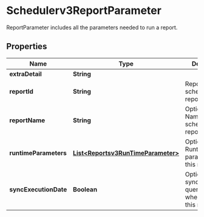 

# Schedulerv3ReportParameter

ReportParameter includes all the parameters needed to run a report.

## Properties

| Name | Type | Description | Notes |
|------------ | ------------- | ------------- | -------------|
|**extraDetail** | **String** |  |  [optional] |
|**reportId** | **String** | Report ID for the scheduled report. |  [optional] |
|**reportName** | **String** | Optional: Report Name for the scheduled report. |  [optional] |
|**runtimeParameters** | [**List&lt;Reportsv3RunTimeParameter&gt;**](Reportsv3RunTimeParameter.md) | Optional: Runtime parameters for this report. |  [optional] |
|**syncExecutionDate** | **Boolean** | Optional: Flag if sync query_from_date when running this report. |  [optional] |



